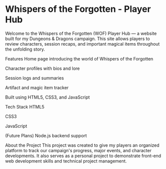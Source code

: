 # Whispers of the Forgotten - Player Hub
Welcome to the Whispers of the Forgotten (WOF) Player Hub — a website built for my Dungeons & Dragons campaign.
This site allows players to review characters, session recaps, and important magical items throughout the unfolding story.

Features
Home page introducing the world of Whispers of the Forgotten

Character profiles with bios and lore

Session logs and summaries

Artifact and magic item tracker

Built using HTML5, CSS3, and JavaScript

Tech Stack
HTML5

CSS3

JavaScript

(Future Plans) Node.js backend support

About the Project
This project was created to give my players an organized platform to track our campaign's progress, major events, and character developments.
It also serves as a personal project to demonstrate front-end web development skills and technical project management.
